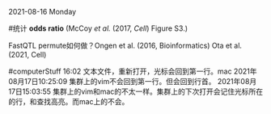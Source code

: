 2021-08-16 Monday

#统计 
**odds ratio** (McCoy _et al._ (2017, _Cell_) Figure S3.)

FastQTL permute如何做？Ongen et al. (2016, Bioinformatics) 
Ota et al. (2021, Cell)


#computerStuff 
16:02 文本文件，重新打开，光标会回到第一行。mac
2021年08月17日10:25:09 集群上的vim不会回到第一行。但会回到行首。
2021年08月17日15:03:55 集群上的vim和mac的不太一样。集群上的下次打开会记住光标所在的行，和查找高亮。而mac上的不会。








